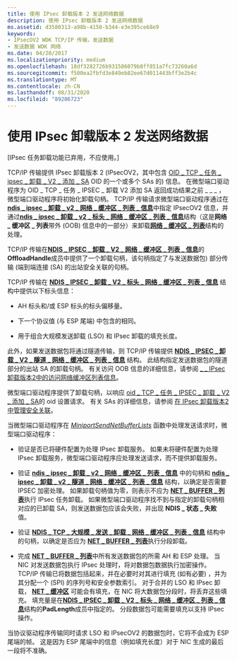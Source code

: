 ```yaml
---
title: 使用 IPsec 卸载版本 2 发送网络数据
description: 使用 IPsec 卸载版本 2 发送网络数据
ms.assetid: d3580313-a98b-4150-b344-e3e395ce68e9
keywords:
- IPsecOV2 WDK TCP/IP 传输，发送数据
- 发送数据 WDK 网络
ms.date: 04/20/2017
ms.localizationpriority: medium
ms.openlocfilehash: 18df3282726b931586079b8ff851a7fc73260a6d
ms.sourcegitcommit: f500ea2fbfd3e849eb82ee67d011443bff3e2b4c
ms.translationtype: MT
ms.contentlocale: zh-CN
ms.lasthandoff: 08/31/2020
ms.locfileid: "89206723"
---
```

# <a name="sending-network-data-with-ipsec-offload-version-2"></a>使用 IPsec 卸载版本 2 发送网络数据

\[IPsec 任务卸载功能已弃用，不应使用。\]




TCP/IP 传输提供 IPsec 卸载版本 2 (IPsecOV2，其中包含 [OID \_ TCP \_ 任务 \_ ipsec \_ 卸载 \_ V2 \_ 添加 \_ SA](./oid-tcp-task-ipsec-offload-v2-add-sa.md) OID 的一个或多个 SAs 的) 信息。 在微型端口驱动程序为 OID \_ TCP \_ 任务 \_ IPSEC \_ 卸载 V2 添加 SA 返回成功结果之前 \_ \_ \_ ，微型端口驱动程序将初始化卸载句柄。 TCP/IP 传输请求微型端口驱动程序通过在[**ndis \_ ipsec \_ 卸载 \_ v2 \_ 网络 \_ 缓冲区 \_ 列表 \_ 信息**](/windows-hardware/drivers/ddi/ndis/ns-ndis-_ndis_ipsec_offload_v2_net_buffer_list_info)中指定 IPsecOV2 信息，并通过[**ndis \_ ipsec \_ 卸载 \_ v2 \_ 标头 \_ 网络 \_ 缓冲区 \_ 列表 \_ 信息**](/windows-hardware/drivers/ddi/ndis/ns-ndis-_ndis_ipsec_offload_v2_header_net_buffer_list_info)结构（这是**网络 \_ 缓冲区 \_ 列表**带外 (OOB) 信息中的一部分）来卸载[**网络 \_ 缓冲区 \_ 列表**](/windows-hardware/drivers/ddi/ndis/ns-ndis-_net_buffer_list)结构的处理。

TCP/IP 传输在[**NDIS \_ IPSEC \_ 卸载 \_ V2 \_ 网络 \_ 缓冲区 \_ 列表 \_ 信息**](/windows-hardware/drivers/ddi/ndis/ns-ndis-_ndis_ipsec_offload_v2_net_buffer_list_info)的**OffloadHandle**成员中提供了一个卸载句柄，该句柄指定了与发送数据包) 部分传输 (端到端连接 (SA) 的出站安全关联的句柄。

TCP/IP 传输在 [**NDIS \_ IPSEC \_ 卸载 \_ V2 \_ 标头 \_ 网络 \_ 缓冲区 \_ 列表 \_ 信息**](/windows-hardware/drivers/ddi/ndis/ns-ndis-_ndis_ipsec_offload_v2_header_net_buffer_list_info) 结构中提供以下标头信息：

-   AH 标头和/或 ESP 标头的标头偏移量。

-   下一个协议值 (与 ESP 尾端) 中包含的相同。

-   用于组合大规模发送卸载 (LSO) 和 IPsec 卸载的填充长度。

此外，如果发送数据包将通过隧道传输，则 TCP/IP 传输提供 [**NDIS \_ IPSEC \_ 卸载 \_ V2 \_ 隧道 \_ 网络 \_ 缓冲区 \_ 列表 \_ 信息**](/windows-hardware/drivers/ddi/ndis/ns-ndis-_ndis_ipsec_offload_v2_tunnel_net_buffer_list_info) 结构。 此结构指定发送数据包的隧道部分的出站 SA 的卸载句柄。 有关访问 OOB 信息的详细信息，请参阅 [ \_ \_ IPsec 卸载版本2中的访问网络缓冲区列表信息](accessing-net-buffer-list-information-in-ipsec-offload-version-2.md)。

微型端口驱动程序提供了卸载句柄，以响应 [oid \_ TCP \_ 任务 \_ IPSEC \_ 卸载 \_ V2 \_ 添加 \_ SA](./oid-tcp-task-ipsec-offload-v2-add-sa.md)的 oid 设置请求。 有关 SAs 的详细信息，请参阅 [在 IPsec 卸载版本2中管理安全关联](managing-security-associations-in-ipsec-offload-version-2.md)。

当微型端口驱动程序在 [*MiniportSendNetBufferLists*](/windows-hardware/drivers/ddi/ndis/nc-ndis-miniport_send_net_buffer_lists) 函数中处理发送请求时，微型端口驱动程序：

-   验证是否已将硬件配置为处理 IPsec 卸载服务。 如果未将硬件配置为处理 IPsec 卸载服务，微型端口驱动程序应处理发送请求，而不提供卸载服务。

-   验证 [**ndis \_ ipsec \_ 卸载 \_ v2 \_ 网络 \_ 缓冲区 \_ 列表 \_ 信息**](/windows-hardware/drivers/ddi/ndis/ns-ndis-_ndis_ipsec_offload_v2_net_buffer_list_info) 中的句柄和 [**ndis \_ ipsec \_ 卸载 \_ v2 \_ 隧道 \_ 网络 \_ 缓冲区 \_ 列表 \_ 信息**](/windows-hardware/drivers/ddi/ndis/ns-ndis-_ndis_ipsec_offload_v2_tunnel_net_buffer_list_info) 结构，以确定是否需要 IPSEC 加密处理。 如果卸载句柄值为零，则表示不应为 [**NET \_ BUFFER \_ 列表**](/windows-hardware/drivers/ddi/ndis/ns-ndis-_net_buffer_list)执行 IPsec 任务卸载。 如果微型端口驱动程序找不到与指定的卸载句柄相对应的已卸载 SA，则发送数据包应该会失败，并出现 **NDIS \_ 状态 \_ 失败** 值。

-   验证 [**NDIS \_ TCP \_ 大规模 \_ 发送 \_ 卸载 \_ 网络 \_ 缓冲区 \_ 列表 \_ 信息**](/windows-hardware/drivers/ddi/ndis/ns-ndis-_ndis_tcp_large_send_offload_net_buffer_list_info) 结构中的句柄，以确定是否应为 [**NET \_ BUFFER \_ 列表**](/windows-hardware/drivers/ddi/ndis/ns-ndis-_net_buffer_list)执行分段卸载。

-   完成 [**NET \_ BUFFER \_ 列表**](/windows-hardware/drivers/ddi/ndis/ns-ndis-_net_buffer_list)中所有发送数据包的所需 AH 和 ESP 处理。 当 NIC 对发送数据包执行 IPsec 处理时，将对数据包数据执行加密操作。 TCP/IP 传输已将数据包括起来，并在必要时对其进行填充 (如有必要) ，并为其分配一个 (SPI) 的序列号和安全参数索引。 对于合并的 LSO 和 IPsec 卸载， [**NET \_ 缓冲区**](/windows-hardware/drivers/ddi/ndis/ns-ndis-_net_buffer) 可能会有填充，在 NIC 将大数据包分段时，将丢弃这些填充。 填充量是在[**NDIS \_ IPSEC \_ 卸载 \_ V2 \_ 标头 \_ 网络 \_ 缓冲区 \_ 列表 \_ 信息**](/windows-hardware/drivers/ddi/ndis/ns-ndis-_ndis_ipsec_offload_v2_header_net_buffer_list_info)结构的**PadLength**成员中指定的。 分段数据包可能需要填充以支持 IPsec 操作。

当协议驱动程序传输同时请求 LSO 和 IPsecOV2 的数据包时，它将不会成为 ESP 尾端的帧。 这是因为 ESP 尾端中的信息（例如填充长度）对于 NIC 生成的最后一段将不准确。

 

